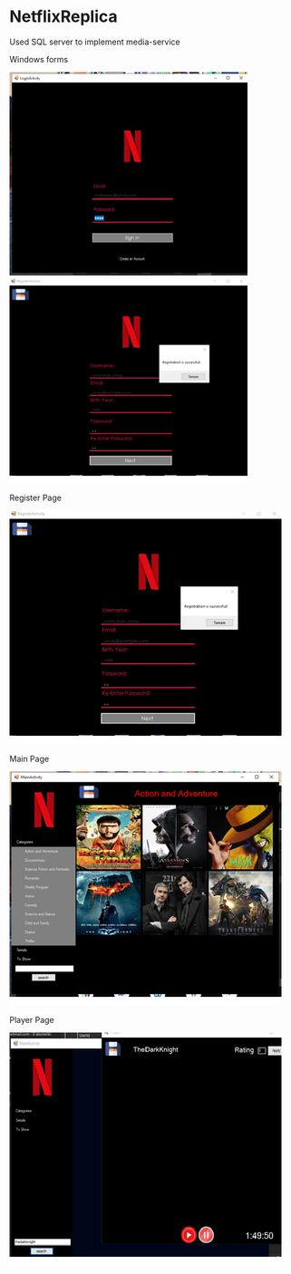 # NetflixReplica
Used SQL server to implement media-service

Windows forms

<img src="images/loginPage.png" alt="Login Activity" Width="420"/> <img src="images/registerPage.png" alt="Register Activity" Width="420"/>

Register Page

![](images/registerPage.png)

Main Page

![](images/mainPage.png)


Player Page

![](images/playerPage.png)

